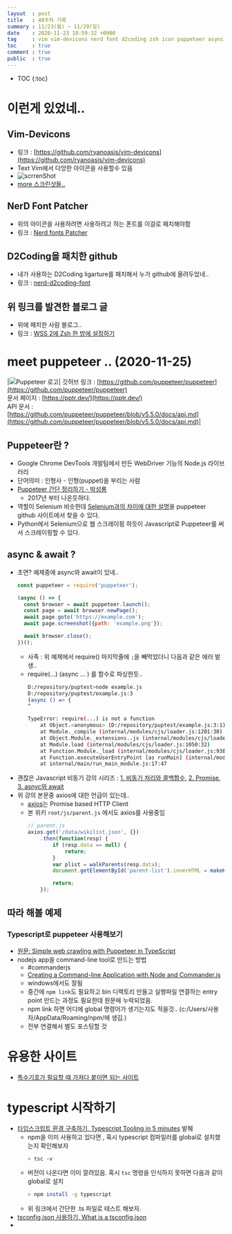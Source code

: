 ```yaml
---
layout  : post
title   : 48주차 기록 
summary : 11/23(월) ~ 11/29(일)
date    : 2020-11-23 18:59:32 +0900
tag     : vim vim-devicons nerd font d2coding zsh icon puppeteer async await 비동기 axios promise symbol font commanderjs
toc     : true
comment : true
public  : true
---
```

* TOC
{:toc}

# 이런게 있었네..

## Vim-Devicons

* 링크 : [https://github.com/ryanoasis/vim-devicons](https://github.com/ryanoasis/vim-devicons)
* Text Vim에서 다앙한 아이콘을 사용할수 있음
* ![scrrenShot](https://github.com/ryanoasis/vim-devicons/wiki/screenshots/v0.10.x/overall-screenshot.png)
* [more 스크린샷들..](https://github.com/ryanoasis/vim-devicons/wiki/screenshots)

## NerD Font Patcher

* 위의 아이콘을 사용하려면 사용하려고 하는 폰트를 이걸로 패치해야함
* 링크 : [Nerd fonts Patcher](https://github.com/ryanoasis/nerd-fonts#font-patcher)

## D2Coding을 패치한 github

* 내가 사용하는 D2Coding ligarture를 패치해서 누가 github에 올려두었네..
* 링크 : [nerd-d2coding-font](https://github.com/moseoridev/nerd-d2coding-font)

## 위 링크를 발견한 블로그 글

* 위에 패치한 사람 블로그..
* 링크 : [WSS 2에 Zsh 한 방에 설정하기](https://velog.io/@moseoridev/WSL-2에-Zsh-한-방에-설정하기)

# meet puppeteer .. (2020-11-25)

|![Puppeteer 로고](https://user-images.githubusercontent.com/10379601/29446482-04f7036a-841f-11e7-9872-91d1fc2ea683.png)| 깃허브 링크 : [https://github.com/puppeteer/puppeteer](https://github.com/puppeteer/puppeteer)<br> 문서 페이지 : [https://pptr.dev/](https://pptr.dev/) <br> API 문서 : [https://github.com/puppeteer/puppeteer/blob/v5.5.0/docs/api.md](https://github.com/puppeteer/puppeteer/blob/v5.5.0/docs/api.md)|

## Puppeteer란 ?

* Google Chrome DevTools 개발팀에서 만든 WebDriver 기능의 Node.js 라이브러리
* 단어의미 :  인형사 - 인형(puppet)을 부리는 사람
* [Puppeteer 간단 정리하기 - 박성룡](https://medium.com/@pks2974/puppeteer-%EA%B0%84%EB%8B%A8-%EC%A0%95%EB%A6%AC%ED%95%98%EA%B8%B0-a252bffbb2a8)
  * 2017년 부터 나온듯하다.
* 역할이 Selenium 비슷한데 [Selenium과의 차이에 대한 설명](https://github.com/puppeteer/puppeteer#q-is-puppeteer-replacing-seleniumwebdriver)을  puppeteer github 사이트에서 찾을 수 있다. 
* Python에서 Selenium으로 웹 스크레이핑 하듯이 Javascript로 Puppeteer를 써서 스크레이핑할 수 있다.

## async & await ?

* 초면? 예제중에 async와 await이 있네..
  ```js
  const puppeteer = require('puppeteer');

  (async () => {
    const browser = await puppeteer.launch();
    const page = await browser.newPage();
    await page.goto('https://example.com');
    await page.screenshot({path: 'example.png'});

    await browser.close();
  })();
  ```
  * 사족 : 위 예제에서 require() 마지막줄에 `;`을 빼먹었더니 다음과 같은 에러 발생..
  * require(...) (async ... ) 를 함수로 파싱한듯..
    ```sh
    D:/repository/puptest>node example.js
    D:/repository/puptest/example.js:3
    (async () => {
    ^

    TypeError: require(...) is not a function
        at Object.<anonymous> (D:/repository/puptest/example.js:3:1)
        at Module._compile (internal/modules/cjs/loader.js:1201:30)
        at Object.Module._extensions..js (internal/modules/cjs/loader.js:1221:10)
        at Module.load (internal/modules/cjs/loader.js:1050:32)
        at Function.Module._load (internal/modules/cjs/loader.js:938:14)
        at Function.executeUserEntryPoint [as runMain] (internal/modules/run_main.js:71:12)
        at internal/main/run_main_module.js:17:47
    ```
* 괜찮은 Javascript 비동기 강의 시리즈 : [1. 비동기 처리와 콜백함수](https://joshua1988.github.io/web-development/javascript/javascript-asynchronous-operation/), [2. Promise](https://joshua1988.github.io/web-development/javascript/promise-for-beginners/), [3. asnyc와 await](https://joshua1988.github.io/web-development/javascript/js-async-await/)
* 위 강의 본문중 axios에 대한 언급이 있는데..
  * [axios](https://github.com/axios/axios)는 Promise based HTTP Client
  * 본 위키 `root/js/parent.js` 에서도 axios를 사용중임
    ```js
    // parent.js
    axios.get('/data/wikilist.json', {})
        .then(function(resp) {
            if (resp.data == null) {
                return;
            }
            var plist = walkParents(resp.data);
            document.getElementById('parent-list').innerHTML = makeHTML(plist);

            return;
        });

    ```

## 따라 해볼 예제

### Typescript로 puppeteer 사용해보기

* [원문: Simple web crawling with Puppeteer in TypeScript](https://www.lewuathe.com/simple-crawling-with-puppeteer-in-typescript.html)
* nodejs app을 command-line tool로 만드는 방법
  * #commanderjs 
  * [Creating a Command-line Application with Node and Commander.js](https://hackwild.com/article/creating-a-command-line-application-with-nodejs/)
  * windows에서도 잘됨
  * 중간에 `npm link`도 필요하고 bin 디렉토리 만들고 실행파일 연결하는 entry point 만드는 과정도 필요한데 원문에 누락되었음.
  * npm link 하면 어디에 global 명령어가 생기는지도 적을것.. (c:/Users/사용자/AppData/Roaming/npm/에 생김.)
  * 전부 연결해서 별도 포스팅할 것

# 유용한 사이트

* [특수기호가 필요할 때 가져다 붙이면 되는 사이트](https://kr.piliapp.com/symbol/)

# typescript 시작하기

* [타입스크립트 환경 구축하기, Typescript Tooling in 5 minutes](https://www.typescriptlang.org/docs/handbook/typescript-tooling-in-5-minutes.html) 발췌
  * npm을 이미 사용하고 있다면 , 혹시 typescript 컴파일러를 global로 설치했는지 확인해보자
    ```sh
    > tsc -v
    ```
  * 버전이 나온다면 이미 깔려있음. 혹시 `tsc` 명령을 인식하지 못하면 다음과 같이 global로 설치
    ```sh
    > npm install -g typescript
    ```
  * 위 링크에서 간단한 .ts 파일로 테스트 해보자. 
* [tsconfig.json 사용하기, What is a tsconfig.json](https://www.typescriptlang.org/docs/handbook/tsconfig-json.html#using-tsconfigjson-or-jsconfigjson)
*  
